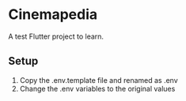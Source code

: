 # Cinemapedia

A test Flutter project to learn.

## Setup
1. Copy the .env.template file and renamed as .env
2. Change the .env variables to the original values